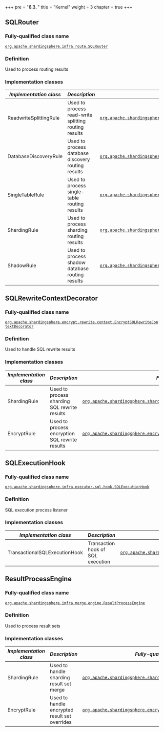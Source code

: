 +++
pre = "<b>6.3. </b>"
title = "Kernel"
weight = 3
chapter = true
+++

## SQLRouter

### Fully-qualified class name

[`org.apache.shardingsphere.infra.route.SQLRouter`](https://github.com/apache/shardingsphere/blob/master/shardingsphere-infra/shardingsphere-infra-route/src/main/java/org/apache/shardingsphere/infra/route/SQLRouter.java)

### Definition

Used to process routing results

### Implementation classes

| *Implementation class* | *Description*                             | *Fully-qualified class name* |
| -------------------- | ----------------------------------------- | ---------------------------- |
| ReadwriteSplittingRule        | Used to process read-write splitting routing results  | [`org.apache.shardingsphere.readwritesplitting.route.ReadwriteSplittingSQLRouter`](https://github.com/apache/shardingsphere/blob/master/shardingsphere-features/shardingsphere-readwrite-splitting/shardingsphere-readwrite-splitting-core/src/main/java/org/apache/shardingsphere/readwritesplitting/route/ReadwriteSplittingSQLRouter.java) |
| DatabaseDiscoveryRule         | Used to process database discovery routing results | [`org.apache.shardingsphere.dbdiscovery.route.DatabaseDiscoverySQLRouter`](https://github.com/apache/shardingsphere/blob/master/shardingsphere-features/shardingsphere-db-discovery/shardingsphere-db-discovery-core/src/main/java/org/apache/shardingsphere/dbdiscovery/route/DatabaseDiscoverySQLRouter.java) |
| SingleTableRule                | Used to process single-table routing results      | [`org.apache.shardingsphere.singletable.route.SingleTableSQLRouter`](https://github.com/apache/shardingsphere/blob/master/shardingsphere-kernel/shardingsphere-single-table/shardingsphere-single-table-core/src/main/java/org/apache/shardingsphere/singletable/route/SingleTableSQLRouter.java) |
| ShardingRule                   | Used to process sharding routing results      | [`org.apache.shardingsphere.sharding.route.engine.ShardingSQLRouter`](https://github.com/apache/shardingsphere/blob/master/shardingsphere-features/shardingsphere-sharding/shardingsphere-sharding-core/src/main/java/org/apache/shardingsphere/sharding/route/engine/ShardingSQLRouter.java) |
| ShadowRule                     | Used to process shadow database routing results    | [`org.apache.shardingsphere.shadow.route.ShadowSQLRouter`](https://github.com/apache/shardingsphere/blob/master/shardingsphere-features/shardingsphere-shadow/shardingsphere-shadow-core/src/main/java/org/apache/shardingsphere/shadow/route/ShadowSQLRouter.java) |

## SQLRewriteContextDecorator

### Fully-qualified class name

[`org.apache.shardingsphere.encrypt.rewrite.context.EncryptSQLRewriteContextDecorator`](https://github.com/apache/shardingsphere/blob/master/shardingsphere-infra/shardingsphere-infra-rewrite/src/main/java/org/apache/shardingsphere/infra/rewrite/context/SQLRewriteContextDecorator.java)

### Definition

Used to handle SQL rewrite results

### Implementation classes

| *Implementation class* | *Description*                             | *Fully-qualified class name* |
| -------------------- | ----------------------------------------- | ---------------------------- |
| ShardingRule | Used to process sharding SQL rewrite results | [`org.apache.shardingsphere.sharding.rewrite.context.ShardingSQLRewriteContextDecorator`](https://github.com/apache/shardingsphere/blob/master/shardingsphere-features/shardingsphere-sharding/shardingsphere-sharding-core/src/main/java/org/apache/shardingsphere/sharding/rewrite/context/ShardingSQLRewriteContextDecorator.java) |
| EncryptRule  | Used to process encryption SQL rewrite results | [`org.apache.shardingsphere.encrypt.rewrite.context.EncryptSQLRewriteContextDecorator`](https://github.com/apache/shardingsphere/blob/master/shardingsphere-features/shardingsphere-encrypt/shardingsphere-encrypt-core/src/main/java/org/apache/shardingsphere/encrypt/rewrite/context/EncryptSQLRewriteContextDecorator.java) |

## SQLExecutionHook

### Fully-qualified class name

[`org.apache.shardingsphere.infra.executor.sql.hook.SQLExecutionHook`](https://github.com/apache/shardingsphere/blob/master/shardingsphere-infra/shardingsphere-infra-executor/src/main/java/org/apache/shardingsphere/infra/executor/sql/hook/SQLExecutionHook.java)

### Definition

SQL execution process listener

### Implementation classes

| *Implementation class* | *Description*                             | *Fully-qualified class name* |
| -------------------- | ----------------------------------------- | ---------------------------- |
| TransactionalSQLExecutionHook | Transaction hook of SQL execution | [`org.apache.shardingsphere.transaction.base.seata.at.TransactionalSQLExecutionHook`](https://github.com/apache/shardingsphere/blob/master/shardingsphere-kernel/shardingsphere-transaction/shardingsphere-transaction-type/shardingsphere-transaction-base/shardingsphere-transaction-base-seata-at/src/main/java/org/apache/shardingsphere/transaction/base/seata/at/TransactionalSQLExecutionHook.java) |

## ResultProcessEngine

### Fully-qualified class name

[`org.apache.shardingsphere.infra.merge.engine.ResultProcessEngine`](https://github.com/apache/shardingsphere/blob/master/shardingsphere-infra/shardingsphere-infra-merge/src/main/java/org/apache/shardingsphere/infra/merge/engine/ResultProcessEngine.java)

### Definition

Used to process result sets

### Implementation classes

| *Implementation class* | *Description*                             | *Fully-qualified class name* |
| -------------------- | ----------------------------------------- | ---------------------------- |
| ShardingRule   | Used to handle sharding result set merge | [`org.apache.shardingsphere.sharding.merge.ShardingResultMergerEngine`](https://github.com/apache/shardingsphere/blob/master/shardingsphere-features/shardingsphere-sharding/shardingsphere-sharding-core/src/main/java/org/apache/shardingsphere/sharding/merge/ShardingResultMergerEngine.java) |
| EncryptRule | Used to handle encrypted result set overrides | [`org.apache.shardingsphere.encrypt.merge.EncryptResultDecoratorEngine`](https://github.com/apache/shardingsphere/blob/master/shardingsphere-features/shardingsphere-encrypt/shardingsphere-encrypt-core/src/main/java/org/apache/shardingsphere/encrypt/merge/EncryptResultDecoratorEngine.java) |
